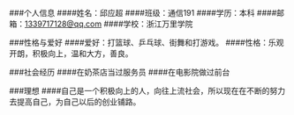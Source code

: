 ###个人信息
####姓名：邱应超
####班级：通信191
####学历：本科
####邮箱：1339717128@qq.com
####学校：浙江万里学院

###性格与爱好
####爱好：打篮球、乒乓球、街舞和打游戏。
####性格：乐观开朗，积极向上，温和大方，善良。

###社会经历
####在奶茶店当过服务员
####在电影院做过前台

###理想
####自己是一个积极向上的人，向往上流社会，所以现在在不断的努力去提高自己，为自己以后的创业铺路。
